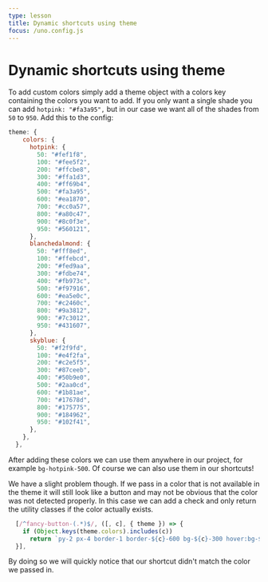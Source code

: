```yaml
---
type: lesson
title: Dynamic shortcuts using theme
focus: /uno.config.js
---
```


# Dynamic shortcuts using theme

To add custom colors simply add a theme object with a colors key containing the colors you want to add. If you only want a single shade you can add `hotpink: "#fa3a95",` but in our case we want all of the shades from `50` to `950`. Add this to the config:

```js
theme: {
    colors: {
      hotpink: {
        50: "#fef1f8",
        100: "#fee5f2",
        200: "#ffcbe8",
        300: "#ffa1d3",
        400: "#ff69b4",
        500: "#fa3a95",
        600: "#ea1870",
        700: "#cc0a57",
        800: "#a80c47",
        900: "#8c0f3e",
        950: "#560121",
      },
      blanchedalmond: {
        50: "#fff8ed",
        100: "#ffebcd",
        200: "#fed9aa",
        300: "#fdbe74",
        400: "#fb973c",
        500: "#f97916",
        600: "#ea5e0c",
        700: "#c2460c",
        800: "#9a3812",
        900: "#7c3012",
        950: "#431607",
      },
      skyblue: {
        50: "#f2f9fd",
        100: "#e4f2fa",
        200: "#c2e5f5",
        300: "#87ceeb",
        400: "#50b9e0",
        500: "#2aa0cd",
        600: "#1b81ae",
        700: "#17678d",
        800: "#175775",
        900: "#184962",
        950: "#102f41",
      },
    },
  },
```

After adding these colors we can use them anywhere in our project, for example `bg-hotpink-500`. Of course we can also use them in our shortcuts!

We have a slight problem though. If we pass in a color that is not available in the theme it will still look like a button and may not be obvious that the color was not detected properly. In this case we can add a check and only return the utility classes if the color actually exists.

```js
  [/^fancy-button-(.*)$/, ([, c], { theme }) => {
    if (Object.keys(theme.colors).includes(c))
      return `py-2 px-4 border-1 border-${c}-600 bg-${c}-300 hover:bg-${c}-400 rounded-lg shadow-md`
  }],
```

By doing so we will quickly notice that our shortcut didn't match the color we passed in.
